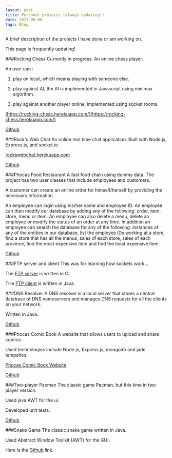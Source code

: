 ```yaml
---
layout: post
title: Personal projects (always updating!)
date: 2017-09-06
tags: Blog   
---
```


A brief description of the projects I have done or am working on. 

This page is frequently updating!

###Rocking Chess
Currently in progress. An online chess player. 

An user can :

1. play on local, which means playing with someone else.

2. play against AI, the AI is implemented in Javascript using minimax algorithm.

3. play against another player online, implemented using socket rooms. 

[https://rocking-chess.herokuapp.com/](https://rocking-chess.herokuapp.com/)

[Github](https://github.com/rockthebesr/rocking-chess)

###Rock's Web Chat
An online real time chat application. Built with Node.js, Express.js, and socket.io

[rockswebchat.herokuapp.com](rockswebchat.herokuapp.com)

[Github](https://github.com/rockthebesr/RocksWebChat)

###Phocas Food Restaurant
A fast food chain using dummy data. The project has two user classes that include employees and customers.

A customer can create an online order for himself/herself by providing the necessary information.

An employee can login using his/her name and employee ID. An employee can then modify our database by adding any of the following: order, item, store, menu or item. An employee can also delete a menu, delete an employee or modify the status of an order at any time. In addition an employee can search the database for any of the following: instances of any of the entities in our database, list the employee IDs working at a store, find a store that has all the menus, sales of each store, sales of each province, find the most expensive item and find the least expensive item.

[Github](https://github.com/rockthebesr/PhocasFoodRestaurant)


###FTP server and client
This was for learning how sockets work...

The [FTP server](https://github.com/rockthebesr/FTP-Server) is written in C.

THe [FTP client](https://github.com/rockthebesr/FTP-Client) is written in Java.

###DNS Resolver
A DNS resolver is a local server that stores a central database of DNS nameservers and manages DNS requests for all the clients on your network.

Written in Java.

[Github](https://github.com/rockthebesr/DNS-Resolver)

###Phocas Comic Book
A website that allows users to upload and share comics. 

Used technologies include Node.js, Express.js, mongodb and jade tempaltes.

[Phocas Comic Book Website](http://phocascomics.herokuapp.com)

[Github](https://github.com/rockthebesr/PhocasComicBook)

###Two-player Pacman
The classic game Pacman, but this time in two player version.

Used java AWT for the ui.

Developed unit tests.
  
[Github](https://github.com/rockthebesr/Snake)

###Snake Game
The classic snake game written in Java.

Used Abstract Window Toolkit (AWT) for the GUI.

Here is the [Github](https://github.com/rockthebesr/Snake) link.





